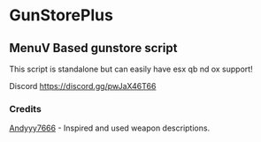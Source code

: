 # GunStorePlus
## MenuV Based gunstore script
This script is standalone but can easily have esx qb nd ox support!


Discord https://discord.gg/pwJaX46T66

### Credits
[Andyyy7666](https://github.com/Andyyy7666/AmmuNationStore/tree/main) - Inspired and used weapon descriptions.
